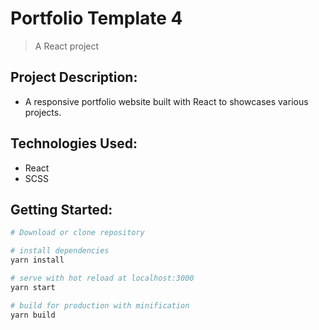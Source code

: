# Portfolio Template 4

> A React project

## Project Description:
- A responsive portfolio website built with React to showcases various projects.

## Technologies Used:
- React
- SCSS

## Getting Started:
``` bash
# Download or clone repository

# install dependencies
yarn install

# serve with hot reload at localhost:3000
yarn start

# build for production with minification
yarn build
